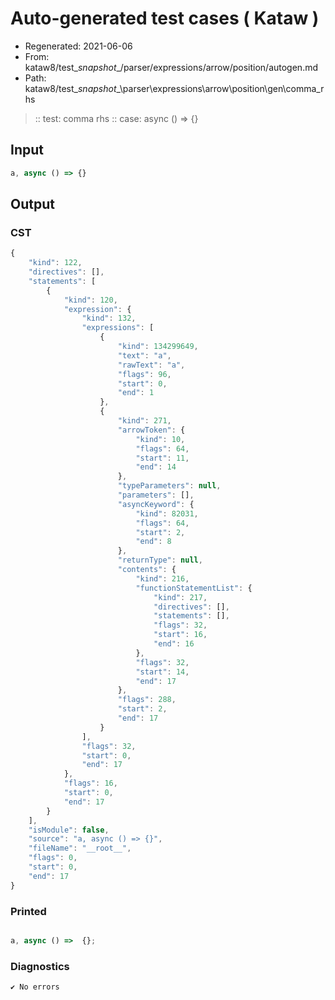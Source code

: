# Auto-generated test cases ( Kataw )
- Regenerated: 2021-06-06
- From: kataw8/test\__snapshot__/parser/expressions/arrow/position/autogen.md
- Path: kataw8/test\__snapshot__\parser\expressions\arrow\position\gen\comma_rhs
> :: test: comma rhs
> :: case: async () => {}
## Input

`````js
a, async () => {}
`````
## Output

### CST

```javascript
{
    "kind": 122,
    "directives": [],
    "statements": [
        {
            "kind": 120,
            "expression": {
                "kind": 132,
                "expressions": [
                    {
                        "kind": 134299649,
                        "text": "a",
                        "rawText": "a",
                        "flags": 96,
                        "start": 0,
                        "end": 1
                    },
                    {
                        "kind": 271,
                        "arrowToken": {
                            "kind": 10,
                            "flags": 64,
                            "start": 11,
                            "end": 14
                        },
                        "typeParameters": null,
                        "parameters": [],
                        "asyncKeyword": {
                            "kind": 82031,
                            "flags": 64,
                            "start": 2,
                            "end": 8
                        },
                        "returnType": null,
                        "contents": {
                            "kind": 216,
                            "functionStatementList": {
                                "kind": 217,
                                "directives": [],
                                "statements": [],
                                "flags": 32,
                                "start": 16,
                                "end": 16
                            },
                            "flags": 32,
                            "start": 14,
                            "end": 17
                        },
                        "flags": 288,
                        "start": 2,
                        "end": 17
                    }
                ],
                "flags": 32,
                "start": 0,
                "end": 17
            },
            "flags": 16,
            "start": 0,
            "end": 17
        }
    ],
    "isModule": false,
    "source": "a, async () => {}",
    "fileName": "__root__",
    "flags": 0,
    "start": 0,
    "end": 17
}
```

### Printed

```javascript

a, async () =>  {};
```

### Diagnostics

```javascript
✔ No errors
```

